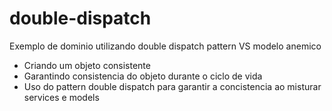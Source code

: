 # double-dispatch
Exemplo de dominio utilizando double dispatch pattern VS modelo anemico

- Criando um objeto consistente
- Garantindo consistencia do objeto durante o ciclo de vida
- Uso do pattern double dispatch para garantir a concistencia ao misturar services e models
